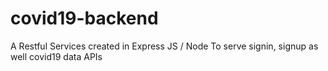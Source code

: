 # covid19-backend
A Restful Services created in Express JS / Node To serve signin, signup as well covid19 data APIs
